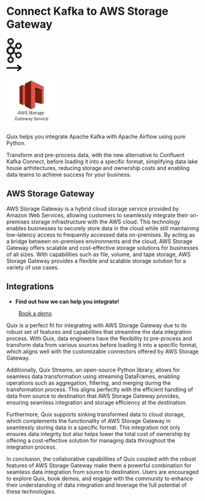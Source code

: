 # Connect Kafka to AWS Storage Gateway

<div class="connect-images cards blog-grid-card" markdown>
<div>
<img src="../images/kafka_logo.png" width="40px" />
</div>
<div>
<img src="../images/arrow.svg" width="40px" />
</div>
<div>
<img src="./images/aws-storage-gateway_1.jpg" />
</div>
</div>

Quix helps you integrate Apache Kafka with Apache Airflow using pure Python.

Transform and pre-process data, with the new alternative to Confluent Kafka Connect, before loading it into a specific format, simplifying data lake house arthitectures, reducing storage and ownership costs and enabling data teams to achieve success for your business.

## AWS Storage Gateway

AWS Storage Gateway is a hybrid cloud storage service provided by Amazon Web Services, allowing customers to seamlessly integrate their on-premises storage infrastructure with the AWS cloud. This technology enables businesses to securely store data in the cloud while still maintaining low-latency access to frequently accessed data on-premises. By acting as a bridge between on-premises environments and the cloud, AWS Storage Gateway offers scalable and cost-effective storage solutions for businesses of all sizes. With capabilities such as file, volume, and tape storage, AWS Storage Gateway provides a flexible and scalable storage solution for a variety of use cases.

## Integrations

<div class="grid cards" markdown>

- __Find out how we can help you integrate!__

    <a class="md-button md-button--primary" href="https://share.hsforms.com/1iW0TmZzKQMChk0lxd_tGiw4yjw2?__hstc=175542013.2303933fbd746c0ac86d9ccbe9bc9100.1728383268831.1729603416735.1729620918855.31&__hssc=175542013.1.1729620918855&__hsfp=2132701734" target="_blank" style="margin:.5rem;">Book a demo</a>

</div>


Quix is a perfect fit for integrating with AWS Storage Gateway due to its robust set of features and capabilities that streamline the data integration process. With Quix, data engineers have the flexibility to pre-process and transform data from various sources before loading it into a specific format, which aligns well with the customizable connectors offered by AWS Storage Gateway.

Additionally, Quix Streams, an open-source Python library, allows for seamless data transformation using streaming DataFrames, enabling operations such as aggregation, filtering, and merging during the transformation process. This aligns perfectly with the efficient handling of data from source to destination that AWS Storage Gateway provides, ensuring seamless integration and storage efficiency at the destination.

Furthermore, Quix supports sinking transformed data to cloud storage, which complements the functionality of AWS Storage Gateway in seamlessly storing data in a specific format. This integration not only ensures data integrity but also helps lower the total cost of ownership by offering a cost-effective solution for managing data throughout the integration process.

In conclusion, the collaborative capabilities of Quix coupled with the robust features of AWS Storage Gateway make them a powerful combination for seamless data integration from source to destination. Users are encouraged to explore Quix, book demos, and engage with the community to enhance their understanding of data integration and leverage the full potential of these technologies.

